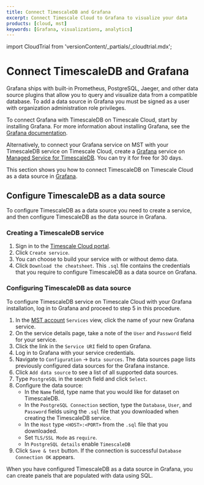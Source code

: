 ```yaml
---
title: Connect TimescaleDB and Grafana
excerpt: Connect Timescale Cloud to Grafana to visualize your data
products: [cloud, mst]
keywords: [Grafana, visualizations, analytics]
---
```


import CloudTrial from 'versionContent/_partials/_cloudtrial.mdx';

# Connect TimescaleDB and Grafana

Grafana ships with built-in Prometheus, PostgreSQL, Jaeger, and other data
source plugins that allow you to query and visualize data from a compatible
database. To add a data source in Grafana you must be signed as a user with
organization administration role privileges.

To connect Grafana with TimescaleDB on Timescale Cloud, start by installing Grafana.
For more information about installing Grafana, see the
[Grafana documentation][grafana-install].

Alternatively, to connect your Grafana service on MST with your TimescaleDB
service on Timescale Cloud, create a [Grafana][install-grafana] service on
[Managed Service for TimescaleDB][mst-login].
You can try it for free for 30 days.

This section shows you how to connect TimescaleDB on Timescale Cloud
as a data source in [Grafana][grafana-homepage].

## Configure TimescaleDB as a data source

To configure TimescaleDB as a data source you need to create a service,
and then configure TimescaleDB as the data source in Grafana.

<Procedure>

### Creating a TimescaleDB service

1.  Sign in to the [Timescale Cloud portal][tsc-portal].
1.  Click `Create service`.
1.  You can choose to build your service with or without demo data.
1.  Click `Download the cheatsheet`. This `.sql` file contains the credentials
    that you require to configure TimescaleDB as a data source on Grafana.

<CloudTrial />

</Procedure>

<Procedure>

### Configuring TimescaleDB as data source

To configure TimescaleDB service on Timescale Cloud with your Grafana
installation, log in to Grafana and proceed to step 5 in this procedure.

1.  In the [MST account][mst-login] `Services` view, click the name of your new
    Grafana service.
1.  On the service details page, take a note of the `User` and `Password` field for
    your service.
1.  Click the link in the `Service URI` field to open Grafana.
1.  Log in to Grafana with your service credentials.
1.  Navigate to `Configuration` → `Data sources`. The data sources page lists
    previously configured data sources for the Grafana instance.
1.  Click `Add data source` to see a list of all supported data sources.
1.  Type `PostgreSQL` in the search field and click `Select`.
1.  Configure the data source:
    *   In the `Name` field, type name that you would like for dataset on TimescaleDB.
    *   In the `PostgreSQL Connection` section, type the  `Database`, `User`,
        and `Password` fields using the `.sql` file that you downloaded when
        creating the TimescaleDB service.
    *   In the `Host` type `<HOST>:<PORT>` from the `.sql` file that you downloaded.
    *   Set `TLS/SSL Mode` as `require`.
    *   In `PostgreSQL details` enable `TimescaleDB`
1.  Click `Save & test` button. If the connection is successful
    `Database Connection OK` appears.

</Procedure>

When you have configured TimescaleDB as a data source in Grafana, you can create panels that are populated with data using SQL.

[grafana-homepage]: https://grafana.com/
[tsc-portal]: https://console.cloud.timescale.com/
[install-grafana]: /tutorials/:currentVersion:/grafana/installation/#create-a-new-service-for-grafana
[mst-login]: https://portal.managed.timescale.com
[grafana-install]: https://grafana.com/docs/grafana/latest/installation/
